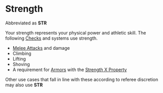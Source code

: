 ---
---

# Strength

Abbreviated as **STR**

Your strength represents your physical power and athletic skill. The following [Checks](../../Game%20Procedures/Check.md) and systems use strength.

* [Melee Attacks](../../Game%20Procedures/Melee%20Attack.md) and damage
* Climbing
* Lifting
* Shoving
* A requirement for [Armors](../../Items/Equipment/Armor.md) with the [Strength X Property](../../Items/Equipment/Individual%20Item%20Cards/Armors/Armor%20Properties/Strength%20X%20Property.md)

Other use cases that fall in line with these according to referee discretion may also use **STR**

